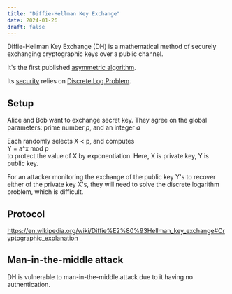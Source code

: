 ```yaml
---
title: "Diffie-Hellman Key Exchange"
date: 2024-01-26
draft: false
---
```


Diffie-Hellman Key Exchange (DH) is a mathematical method of securely
exchanging cryptographic keys over a public channel.

It's the first published [asymmetric algorithm](/public-key-cryptosystems).

Its [security](/security) relies on [Discrete Log Problem](/discrete-logarithm).

## Setup

Alice and Bob want to exchange secret key. They agree on the global
parameters: prime number *p*, and an integer *a*

Each randomly selects X < p, and computes  
Y = a^x mod p  
to protect the value of X by exponentiation.
Here, X is private key, Y is public key.

For an attacker monitoring the exchange of the public key Y's to recover
either of the private key X's, they will need to solve the discrete
logarithm problem, which is difficult.

## Protocol

https://en.wikipedia.org/wiki/Diffie%E2%80%93Hellman_key_exchange#Cryptographic_explanation

## Man-in-the-middle attack

DH is vulnerable to man-in-the-middle attack due to it having no
authentication.
